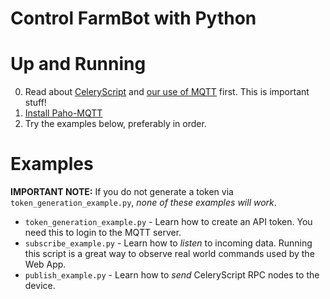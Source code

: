 # Control FarmBot with Python

# Up and Running

 0. Read about [CeleryScript](https://github.com/FarmBot/farmbot-js/wiki/Celery-Script) and [our use of MQTT](https://github.com/FarmBot/farmbot-js/wiki/Using-Raw-MQTT) first. This is important stuff!
 1. [Install Paho-MQTT](https://pypi.python.org/pypi/paho-mqtt/1.1#installation)
 2. Try the examples below, preferably in order.

# Examples

**IMPORTANT NOTE:** If you do not generate a token via `token_generation_example.py`, _none of these examples will work_.

 * `token_generation_example.py` - Learn how to create an API token. You need
    this to login to the MQTT server.
 * `subscribe_example.py` - Learn how to _listen_ to incoming data. Running this script is a great way to observe real world commands used by the Web App.
 * `publish_example.py` - Learn how to _send_ CeleryScript RPC nodes to the device.
